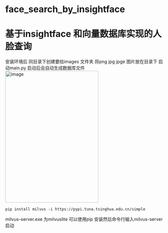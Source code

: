 # face_search_by_insightface
# 基于insightface 和向量数据库实现的人脸查询
安装环境后
同目录下创建要给images 文件夹  将png jpg jpge 图片放在目录下 启动main.py
启动后会自动生成数据库文件
<img width="295" height="417" alt="image" src="https://github.com/user-attachments/assets/914e7281-d3f2-4d8a-b949-00900be21ed3" />

```pip install milvus -i https://pypi.tuna.tsinghua.edu.cn/simple```

milvus-server.exe 为milvuslite 可以使用pip 安装然后命令行输入milvus-server启动

